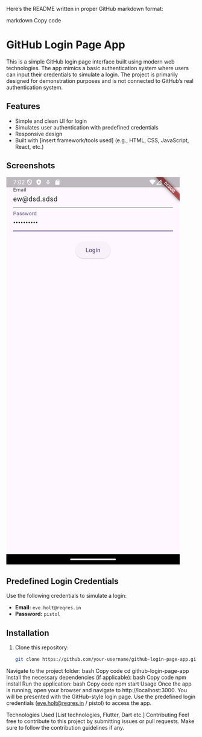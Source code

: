 Here’s the README written in proper GitHub markdown format:

markdown
Copy code
# GitHub Login Page App

This is a simple GitHub login page interface built using modern web technologies. The app mimics a basic authentication system where users can input their credentials to simulate a login. The project is primarily designed for demonstration purposes and is not connected to GitHub’s real authentication system.

## Features

- Simple and clean UI for login
- Simulates user authentication with predefined credentials
- Responsive design
- Built with [insert framework/tools used] (e.g., HTML, CSS, JavaScript, React, etc.)

## Screenshots

![Alt text](https://github.com/Shivamcyber6/Login_Page/blob/main/Screenshot_1728826349.png)


## Predefined Login Credentials

Use the following credentials to simulate a login:

- **Email:** `eve.holt@reqres.in`
- **Password:** `pistol`

## Installation

1. Clone this repository:
   ```bash
   git clone https://github.com/your-username/github-login-page-app.git
Navigate to the project folder:
bash
Copy code
cd github-login-page-app
Install the necessary dependencies (if applicable):
bash
Copy code
npm install
Run the application:
bash
Copy code
npm start
Usage
Once the app is running, open your browser and navigate to http://localhost:3000. You will be presented with the GitHub-style login page. Use the predefined login credentials (eve.holt@reqres.in / pistol) to access the app.

Technologies Used
[List technologies, Flutter, Dart etc.]
Contributing
Feel free to contribute to this project by submitting issues or pull requests. Make sure to follow the contribution guidelines if any.
